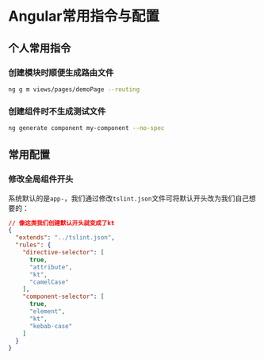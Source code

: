 # Angular常用指令与配置
## 个人常用指令
### 创建模块时顺便生成路由文件
```bash
ng g m views/pages/demoPage --routing
```
### 创建组件时不生成测试文件
```bash
ng generate component my-component --no-spec
```

## 常用配置
### 修改全局组件开头
系统默认的是`app-`，我们通过修改`tslint.json`文件可将默认开头改为我们自己想要的：
```json
// 像这类我们创建默认开头就变成了kt
{
  "extends": "../tslint.json",
  "rules": {
    "directive-selector": [
      true,
      "attribute",
      "kt",
      "camelCase"
    ],
    "component-selector": [
      true,
      "element",
      "kt",
      "kebab-case"
    ]
  }
}

```